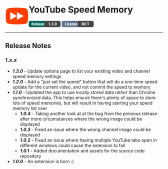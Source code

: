 # YouTube Speed Memory <img src="https://github.com/andrewbrey/youtube-speed-memory/blob/master/app/images/icon-150.png" width="75" align="left" />

[![GitHub release](app/images/release-pill.png)](https://github.com/andrewbrey/youtube-speed-memory/releases)
[![License: GPL v3](app/images/license-pill.png)](https://github.com/andrewbrey/youtube-speed-memory/blob/master/LICENSE)

---
## Release Notes
### 1.x.x
- ***1.3.0*** - Update options page to list your existing video and channel speed memory settings
- ***1.2.0*** - Add a "just set the speed" button that will do a one-time speed update for the current video, and not commit the speed to memory
- ***1.1.0*** - Updated the app to use locally stored data rather than Chrome synchronized data. This helps ensure there's plenty of space to store lots of speed memories, but will result in having starting your speed memory list over
  - ***1.0.4*** - Taking another look at at the bug from the previous release after more circumstances where the wrong image could be displayed
  - ***1.0.3*** - Fixed an issue where the wrong channel image could be displayed
  - ***1.0.2*** - Fixed an issue where having multiple YouTube tabs open in different windows could cause the extension to fail
  - ***1.0.1*** - Added documentation and assets for the source code repository
- ***1.0.0*** - An extension is born :)